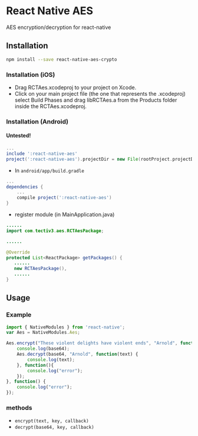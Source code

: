 # React Native AES

AES encryption/decryption for react-native

## Installation
```sh
npm install --save react-native-aes-crypto
```
### Installation (iOS)
* Drag RCTAes.xcodeproj to your project on Xcode.
* Click on your main project file (the one that represents the .xcodeproj) select Build Phases and drag libRCTAes.a from the Products folder inside the RCTAes.xcodeproj.

### Installation (Android)
#### Untested!
```gradle
...
include ':react-native-aes'
project(':react-native-aes').projectDir = new File(rootProject.projectDir, '../node_modules/react-native-aes/android/RCTAes')
```

* In `android/app/build.gradle`

```gradle
...
dependencies {
    ...
    compile project(':react-native-aes')
}
```

* register module (in MainApplication.java)

```java
......
import com.tectiv3.aes.RCTAesPackage;

......

@Override
protected List<ReactPackage> getPackages() {
   ......
   new RCTAesPackage(),
   ......
}
```

## Usage

### Example

```js
import { NativeModules } from 'react-native';
var Aes = NativeModules.Aes;

Aes.encrypt("These violent delights have violent ends", "Arnold", function(base64) {
    console.log(base64);
    Aes.decrypt(base64, "Arnold", function(text) {
        console.log(text);
    }, function(){
        console.log("error");
    });
}, function() {
    console.log("error");
});
```

### methods

- `encrypt(text, key, callback)`
- `decrypt(base64, key, callback)`

